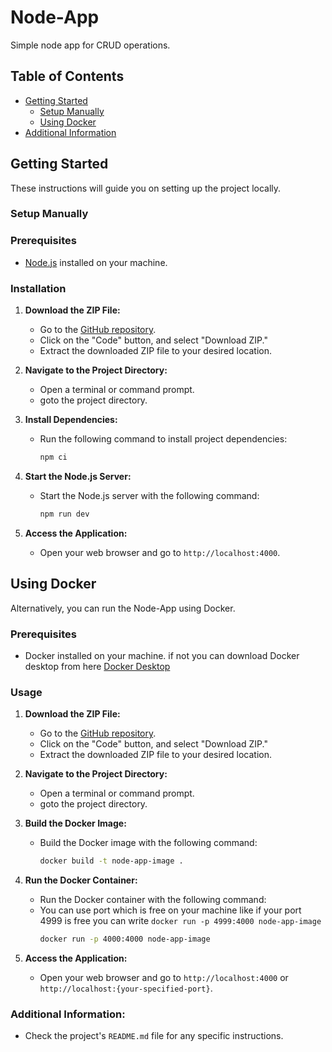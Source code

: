 # Node-App

Simple node app for CRUD operations.

## Table of Contents

- [Getting Started](#getting-started)
  - [Setup Manually](#setup-manually)
  - [Using Docker](#using-docker)
- [Additional Information](#additional-information)

## Getting Started

These instructions will guide you on setting up the project locally.

### Setup Manually

### Prerequisites

- [Node.js](https://nodejs.org/) installed on your machine.

### Installation

1. **Download the ZIP File:**
   - Go to the [GitHub repository](https://github.com/21parth/node-app-crud).
   - Click on the "Code" button, and select "Download ZIP."
   - Extract the downloaded ZIP file to your desired location.

2. **Navigate to the Project Directory:**
   - Open a terminal or command prompt.
   - goto the project directory.

3. **Install Dependencies:**
   - Run the following command to install project dependencies:
     ```bash
     npm ci
     ```

4. **Start the Node.js Server:**
   - Start the Node.js server with the following command:
     ```bash
     npm run dev
     ```

5. **Access the Application:**
   - Open your web browser and go to `http://localhost:4000`.

## Using Docker

Alternatively, you can run the Node-App using Docker.

### Prerequisites

- Docker installed on your machine. if not you can download Docker desktop from here [Docker Desktop](https://www.docker.com/products/docker-desktop/)
### Usage
1. **Download the ZIP File:**
   - Go to the [GitHub repository](https://github.com/21parth/node-app-crud).
   - Click on the "Code" button, and select "Download ZIP."
   - Extract the downloaded ZIP file to your desired location.

2. **Navigate to the Project Directory:**
   - Open a terminal or command prompt.
   - goto the project directory.
  
3. **Build the Docker Image:**
    - Build the Docker image with the following command:
      ```bash
      docker build -t node-app-image .
      ```

4. **Run the Docker Container:**
    - Run the Docker container with the following command:
    - You can use port which is free on your machine like if your port 4999 is free you can write `docker run -p 4999:4000 node-app-image`
      ```bash
      docker run -p 4000:4000 node-app-image
      ```

3. **Access the Application:**
    - Open your web browser and go to `http://localhost:4000` or `http://localhost:{your-specified-port}`.

### Additional Information:
   - Check the project's `README.md` file for any specific instructions.
